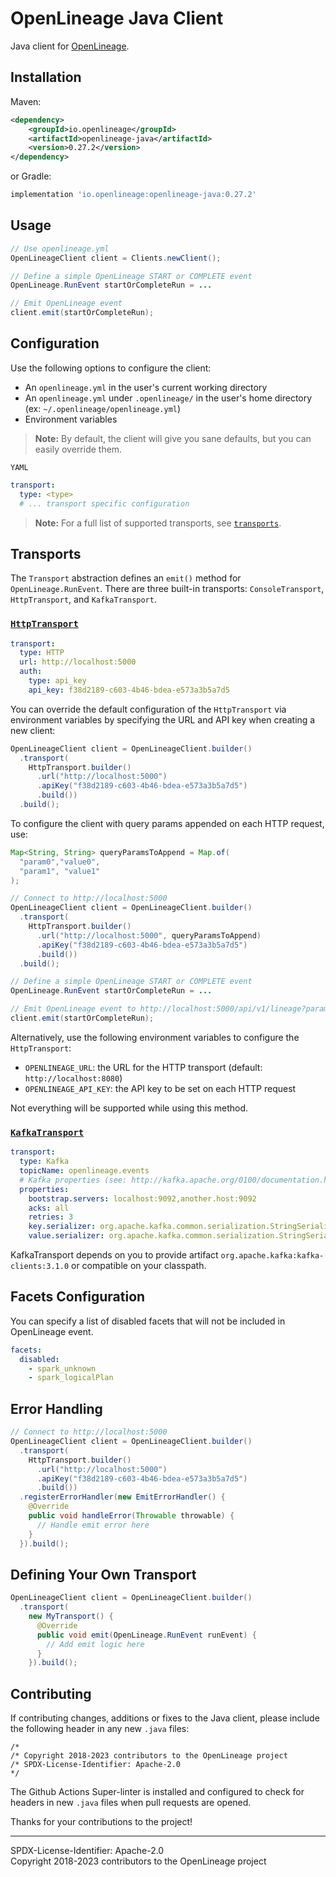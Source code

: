 # OpenLineage Java Client

Java client for [OpenLineage](https://openlineage.io).

## Installation

Maven:

```xml
<dependency>
    <groupId>io.openlineage</groupId>
    <artifactId>openlineage-java</artifactId>
    <version>0.27.2</version>
</dependency>
```

or Gradle:

```groovy
implementation 'io.openlineage:openlineage-java:0.27.2'
```

## Usage

```java
// Use openlineage.yml
OpenLineageClient client = Clients.newClient();

// Define a simple OpenLineage START or COMPLETE event
OpenLineage.RunEvent startOrCompleteRun = ...

// Emit OpenLineage event
client.emit(startOrCompleteRun);
```

## Configuration

Use the following options to configure the client:

* An `openlineage.yml` in the user's current working directory
* An `openlineage.yml` under `.openlineage/` in the user's home directory (ex: `~/.openlineage/openlineage.yml`)
* Environment variables

> **Note:** By default, the client will give you sane defaults, but you can easily override them.
>

`YAML`

```yaml
transport:
  type: <type>
  # ... transport specific configuration
```

> **Note:** For a full list of supported transports, see [`transports`](https://github.com/OpenLineage/OpenLineage/tree/main/client/java/src/main/java/io/openlineage/client/transports).

## Transports

The `Transport` abstraction defines an `emit()` method for   `OpenLineage.RunEvent`. There are three built-in transports: `ConsoleTransport`, `HttpTransport`, and `KafkaTransport`.

### [`HttpTransport`](https://github.com/OpenLineage/OpenLineage/tree/main/client/java/src/main/java/io/openlineage/client/transports/HttpTransport.java)

```yaml
transport:
  type: HTTP
  url: http://localhost:5000
  auth:
    type: api_key
    api_key: f38d2189-c603-4b46-bdea-e573a3b5a7d5
```

You can override the default configuration of the `HttpTransport` via environment variables by specifying the URL and API key when
creating a new client:

```java
OpenLineageClient client = OpenLineageClient.builder()
  .transport(
    HttpTransport.builder()
      .url("http://localhost:5000")
      .apiKey("f38d2189-c603-4b46-bdea-e573a3b5a7d5")
      .build())
  .build();
```

To configure the client with query params appended on each HTTP request, use:

```java
Map<String, String> queryParamsToAppend = Map.of(
  "param0","value0",
  "param1", "value1"
);

// Connect to http://localhost:5000
OpenLineageClient client = OpenLineageClient.builder()
  .transport(
    HttpTransport.builder()
      .url("http://localhost:5000", queryParamsToAppend)
      .apiKey("f38d2189-c603-4b46-bdea-e573a3b5a7d5")
      .build())
  .build();

// Define a simple OpenLineage START or COMPLETE event
OpenLineage.RunEvent startOrCompleteRun = ...

// Emit OpenLineage event to http://localhost:5000/api/v1/lineage?param0=value0&param1=value1
client.emit(startOrCompleteRun);
```

Alternatively, use the following environment variables to configure the `HttpTransport`:

* `OPENLINEAGE_URL`: the URL for the HTTP transport (default: `http://localhost:8080`)
* `OPENLINEAGE_API_KEY`: the API key to be set on each HTTP request

Not everything will be supported while using this method.

### [`KafkaTransport`](https://github.com/OpenLineage/OpenLineage/tree/main/client/java/src/main/java/io/openlineage/client/transports/KafkaTransport.java)

```yaml
transport:
  type: Kafka
  topicName: openlineage.events
  # Kafka properties (see: http://kafka.apache.org/0100/documentation.html#producerconfigs)
  properties:
    bootstrap.servers: localhost:9092,another.host:9092
    acks: all
    retries: 3
    key.serializer: org.apache.kafka.common.serialization.StringSerializer
    value.serializer: org.apache.kafka.common.serialization.StringSerializer
```

KafkaTransport depends on you to provide artifact `org.apache.kafka:kafka-clients:3.1.0` or compatible on your classpath.

## Facets Configuration

You can specify a list of disabled facets that will not be included in OpenLineage event. 

```yaml
facets:
  disabled: 
    - spark_unknown
    - spark_logicalPlan
```

## Error Handling

```java
// Connect to http://localhost:5000
OpenLineageClient client = OpenLineageClient.builder()
  .transport(
    HttpTransport.builder()
      .url("http://localhost:5000")
      .apiKey("f38d2189-c603-4b46-bdea-e573a3b5a7d5")
      .build())
  .registerErrorHandler(new EmitErrorHandler() {
    @Override
    public void handleError(Throwable throwable) {
      // Handle emit error here
    }
  }).build();
```

## Defining Your Own Transport

```java
OpenLineageClient client = OpenLineageClient.builder()
  .transport(
    new MyTransport() {
      @Override
      public void emit(OpenLineage.RunEvent runEvent) {
        // Add emit logic here
      }
    }).build();
```

## Contributing

If contributing changes, additions or fixes to the Java client, please include the following header in any new `.java` files:

```
/*
/* Copyright 2018-2023 contributors to the OpenLineage project
/* SPDX-License-Identifier: Apache-2.0 
*/
```

The Github Actions Super-linter is installed and configured to check for headers in new `.java` files when pull requests are opened.

Thanks for your contributions to the project!

----
SPDX-License-Identifier: Apache-2.0\
Copyright 2018-2023 contributors to the OpenLineage project